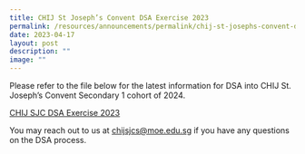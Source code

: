 ```yaml
---
title: CHIJ St Joseph’s Convent DSA Exercise 2023
permalink: /resources/announcements/permalink/chij-st-josephs-convent-dsa-exercise-2023/
date: 2023-04-17
layout: post
description: ""
image: ""
---
```

Please refer to the file below for the latest information for DSA into CHIJ St. Joseph’s Convent Secondary 1 cohort of 2024.

[CHIJ SJC DSA Exercise 2023](/files/Resources/Announcements/chij%20st%20josephs%20convent%20dsa%20exercise%202023.pdf)

You may reach out to us at chijsjcs@moe.edu.sg if you have any questions on the DSA process.